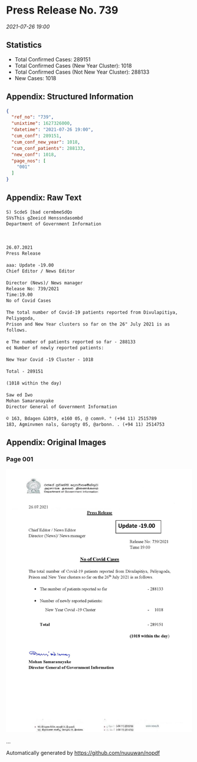 
# Press Release No. 739
*2021-07-26 19:00*
## Statistics
* Total Confirmed Cases: 289151
* Total Confirmed Cases (New Year Cluster): 1018
* Total Confirmed Cases (Not New Year Cluster): 288133
* New Cases: 1018




## Appendix: Structured Information
```json
{
  "ref_no": "739",
  "unixtime": 1627326000,
  "datetime": "2021-07-26 19:00",
  "cum_conf": 289151,
  "cum_conf_new_year": 1018,
  "cum_conf_patients": 288133,
  "new_conf": 1018,
  "page_nos": [
    "001"
  ]
}
```

## Appendix: Raw Text
```text
S) ScdeS [bad cermbmeSdQo
SVsThis gZeeicd Henssndasombd
Department of Government Information

 

26.07.2021
Press Release

aaa: Update -19.00
Chief Editor / News Editor

Director (News)/ News manager
Release No: 739/2021
Time:19.00
No of Covid Cases

The total number of Covid-19 patients reported from Divulapitiya, Peliyagoda,
Prison and New Year clusters so far on the 26" July 2021 is as follows.

e The number of patients reported so far - 288133
e¢ Number of newly reported patients:

New Year Covid -19 Cluster - 1018

Total - 289151

(1018 within the day)

Saw ed Iwo
Mohan Samaranayake
Director General of Government Information

© 163, Bdagen &10t9, e160 05, @ comn®. ° (+94 11) 2515789
183, Agminvmen nals, Garogty 05, @arbonn. . (+94 11) 2514753

```

## Appendix: Original Images

### Page 001

![page_no](https://raw.githubusercontent.com/nuuuwan/nopdf_data/main/nopdf.dgigovlk.ref739.page001.jpeg)
        

...

Automatically generated by https://github.com/nuuuwan/nopdf

    
    